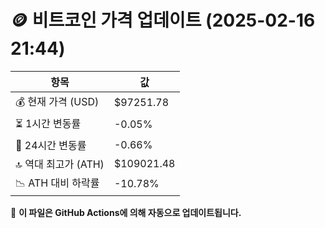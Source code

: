 # 🪙 비트코인 가격 업데이트 (2025-02-16 21:44)

| 항목                | 값 |
|--------------------|----------------|
| 💰 현재 가격 (USD) | $97251.78 |
| ⏳ 1시간 변동률    | -0.05% |
| 📆 24시간 변동률   | -0.66% |
| 🔝 역대 최고가 (ATH) | $109021.48 |
| 📉 ATH 대비 하락률 | -10.78% |

🔄 **이 파일은 GitHub Actions에 의해 자동으로 업데이트됩니다.**
